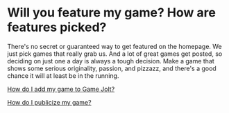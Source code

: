 # Will you feature my game? How are features picked?

There's no secret or guaranteed way to get featured on the homepage. We just pick games that really grab us. And a lot of great games get posted, so deciding on just one a day is always a tough decision. Make a game that shows some serious originality, passion, and pizzazz, and there's a good chance it will at least be in the running.

[How do I add my game to Game Jolt?](/add-game/index.md)

[How do I publicize my game?](/publicize-game/index.md)
